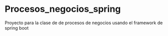 # Procesos_negocios_spring
Proyecto para la clase de de procesos de negocios usando el framework de spring boot

